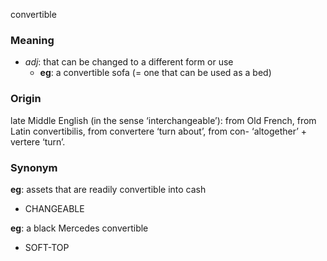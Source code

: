 convertible
### Meaning
+ _adj_: that can be changed to a different form or use
	+ __eg__: a convertible sofa (= one that can be used as a bed)

### Origin

late Middle English (in the sense ‘interchangeable’): from Old French, from Latin convertibilis, from convertere ‘turn about’, from con- ‘altogether’ + vertere ‘turn’.

### Synonym

__eg__: assets that are readily convertible into cash

+ CHANGEABLE

__eg__: a black Mercedes convertible

+ SOFT-TOP


